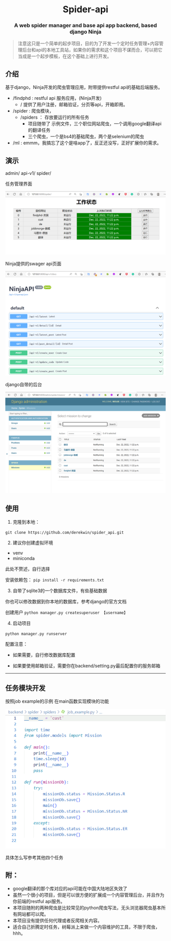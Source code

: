 <div align="center">
  <h1 align="center">
    Spider-api
  </h1>
  <h3 align="center">
     A web spider manager and base api app backend, based django Ninja
  </h3>

</div>

> 注意这只是一个简单的起步项目，目的为了开发一个定时任务管理+内容管理后台和api的本地工具站，如果你的需求和这个项目不谋而合，可以把它当成是一个起步模板，在这个基础上进行开发。

## 介绍

基于django，Ninja开发的爬虫管理应用，附带提供restful api的基础后端服务。

- /findphd  :  restful api 服务应用，(Ninja开发)
    - / 提供了用户注册，邮箱验证，分页等api，开箱即用。
- /spider   :  爬虫模块，
    - /spiders ： 存放要运行的所有任务
        - 项目随带了 示例文件，三个职位网站爬虫，一个调用google翻译api的翻译任务
        - 三个爬虫，一个是bs4的基础爬虫，两个是selenium的爬虫
- /ml       :  emmm，我搞忘了这个是啥app了，反正还没写，正好扩展你的需求。


## 演示

admin/
api-v1/
spider/

任务管理界面

<div align="center">
  <img src="./pics/spider.png">
</div>

Ninja提供的swager api页面

<div align="center">
  <img src="./pics/api.png">
</div>

django自带的后台

<div align="center">
  <img src="./pics/admin.png">
</div>



## 使用

1. 克隆到本地：

` git clone https://github.com/derekwin/spider_api.git `

2. 建议你创建虚拟环境
- venv
- miniconda

此处不赘述，自行选择

安装依赖包：
` pip install -r requirements.txt `

3. 自带了sqlite3的一个数据库文件，有些基础数据

你也可以修改数据到你本地的数据库，参考django的官方文档


创建用户
` python manager.py createsuperuser 【username】 `

4. 启动项目

` python manager.py runserver `

配置注意：

- 如果需要，自行修改数据库配置

- 如果要使用邮箱验证，需要你在backend/setting.py最后配置你的服务邮箱

---


## 任务模块开发

按照job example的示例 在main函数实现模块的功能

<div align="center">
  <img src="./pics/jobexam.png">
</div>

具体怎么写参考其他四个任务


## 附：
- google翻译的那个库对应的api可能在中国大陆地区失效了
- 虽然一个很小的项目，但是可以很方便的扩展成一个内容管理后台，并且作为你前端的restful api服务。
- 本项目随附的两种爬虫是比较常见的python爬虫写法，无头浏览器爬虫基本所有网站都可以爬。
- 本项目没有提供任何代理或者反爬相关内容。
- 适合自己折腾定时任务，树莓派上来做一个内容维护的工具，不限于爬虫，hhh。

